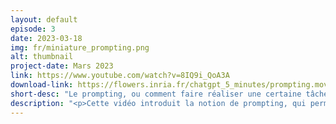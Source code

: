 ```yaml
---
layout: default
episode: 3
date: 2023-03-18
img: fr/miniature_prompting.png
alt: thumbnail
project-date: Mars 2023
link: https://www.youtube.com/watch?v=8IQ9i_QoA3A
download-link: https://flowers.inria.fr/chatgpt_5_minutes/prompting.mov
short-desc: "Le prompting, ou comment faire réaliser une certaine tâche à un modèle de langage."
description: "<p>Cette vidéo introduit la notion de prompting, qui permet de faire réaliser une certaine tâche à un modèle de langage (par exemple ChatGPT) en lui expliquant cette tâche au moyen de phrases en langage naturel. On y voit, au travers d’exemples, deux méthodes de prompting (expliquer la tâche en langage naturel, et donner des exemples de réalisation de la tâche).<br/><br/>Quelques exemples de \"prompts\" correspondants à des usages divers sont présentés, comme la génération de questions pour aider des élèves à réviser ou à anticiper des questions sur un sujet, ou l'aide à la rédaction à partir de notes.</p>"
---
```

